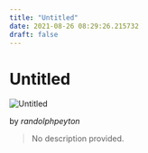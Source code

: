 ```yaml
---
title: "Untitled"
date: 2021-08-26 08:29:26.215732
draft: false
---
```


# Untitled

![Untitled](../images/a1a16f2e-0671-11ec-a7fe-1e00f30e0089.png)

by *randolphpeyton*



> No description provided.